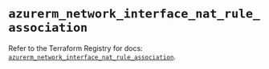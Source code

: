 # `azurerm_network_interface_nat_rule_association`

Refer to the Terraform Registry for docs: [`azurerm_network_interface_nat_rule_association`](https://registry.terraform.io/providers/hashicorp/azurerm/4.11.0/docs/resources/network_interface_nat_rule_association).
